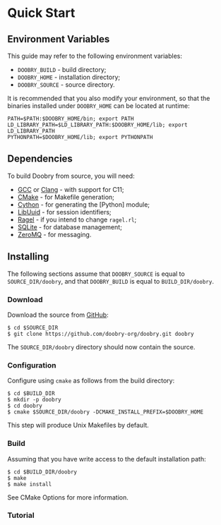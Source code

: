 Quick Start
===========

Environment Variables
---------------------

This guide may refer to the following environment variables:

- `DOOBRY_BUILD` - build directory;
- `DOOBRY_HOME` - installation directory;
- `DOOBRY_SOURCE` - source directory.

It is recommended that you also modify your environment, so that the binaries installed under
`DOOBRY_HOME` can be located at runtime:

    PATH=$PATH:$DOOBRY_HOME/bin; export PATH
    LD_LIBRARY_PATH=$LD_LIBRARY_PATH:$DOOBRY_HOME/lib; export LD_LIBRARY_PATH
    PYTHONPATH=$DOOBRY_HOME/lib; export PYTHONPATH

Dependencies
------------

To build Doobry from source, you will need:

- [GCC] or [Clang] - with support for C11;
- [CMake] - for Makefile generation;
- [Cython] - for generating the [Python] module;
- [LibUuid] - for session identifiers;
- [Ragel] - if you intend to change `ragel.rl`;
- [SQLite] - for database management;
- [ZeroMQ] - for messaging.

Installing
----------

The following sections assume that `DOOBRY_SOURCE` is equal to `SOURCE_DIR/doobry`, and that
`DOOBRY_BUILD` is equal to `BUILD_DIR/doobry`.

### Download ###

Download the source from [GitHub](http://github.com/doobry-org):

    $ cd $SOURCE_DIR
    $ git clone https://github.com/doobry-org/doobry.git doobry

The `SOURCE_DIR/doobry` directory should now contain the source.

### Configuration ###

Configure using `cmake` as follows from the build directory:

    $ cd $BUILD_DIR
    $ mkdir -p doobry
    $ cd doobry
    $ cmake $SOURCE_DIR/doobry -DCMAKE_INSTALL_PREFIX=$DOOBRY_HOME

This step will produce Unix Makefiles by default.

### Build ###

Assuming that you have write access to the default installation path:

    $ cd $BUILD_DIR/doobry
    $ make
    $ make install

See CMake Options for more information.

[GCC]: http://gcc.gnu.org/
[Clang]: http://clang.llvm.org/
[CMake]: http://www.cmake.org/
[Cython]: http://cython.org/
[LibUuid]: http://linux.die.net/man/3/libuuid
[Ragel]: http://www.complang.org/ragel/
[SQLite]: http://sqlite.org/
[ZeroMQ]: http://zeromq.org/

### Tutorial ###

